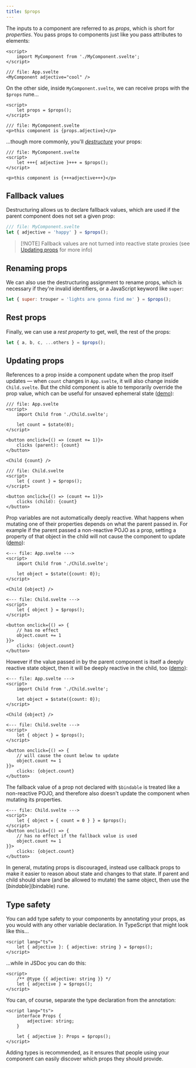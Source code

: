 ```yaml
---
title: $props
---
```


The inputs to a component are referred to as _props_, which is short for _properties_. You pass props to components just like you pass attributes to elements:

```svelte
<script>
	import MyComponent from './MyComponent.svelte';
</script>

/// file: App.svelte
<MyComponent adjective="cool" />
```

On the other side, inside `MyComponent.svelte`, we can receive props with the `$props` rune...

```svelte
<script>
	let props = $props();
</script>

/// file: MyComponent.svelte
<p>this component is {props.adjective}</p>
```

...though more commonly, you'll [_destructure_](https://developer.mozilla.org/en-US/docs/Web/JavaScript/Reference/Operators/Destructuring_assignment) your props:

```svelte
/// file: MyComponent.svelte
<script>
	let +++{ adjective }+++ = $props();
</script>

<p>this component is {+++adjective+++}</p>
```

## Fallback values

Destructuring allows us to declare fallback values, which are used if the parent component does not set a given prop:

```js
/// file: MyComponent.svelte
let { adjective = 'happy' } = $props();
```

> [!NOTE] Fallback values are not turned into reactive state proxies (see [Updating props](#Updating-props) for more info)

## Renaming props

We can also use the destructuring assignment to rename props, which is necessary if they're invalid identifiers, or a JavaScript keyword like `super`:

```js
let { super: trouper = 'lights are gonna find me' } = $props();
```

## Rest props

Finally, we can use a _rest property_ to get, well, the rest of the props:

```js
let { a, b, c, ...others } = $props();
```

## Updating props

References to a prop inside a component update when the prop itself updates — when `count` changes in `App.svelte`, it will also change inside `Child.svelte`. But the child component is able to temporarily override the prop value, which can be useful for unsaved ephemeral state ([demo](/playground/untitled#H4sIAAAAAAAAE6WQ0WrDMAxFf0WIQR0Wmu3VTQJln7HsIfVcZubIxlbGRvC_DzuBraN92qPula50tODZWB1RPi_IX16jLALWSOOUq6P3-_ihLWftNEZ9TVeOWBNHlNhGFYznfqCBzeRdYHh6M_YVzsFNsNs3pdpGd4eBcqPVDMrNxNDBXeSRtXioDgO1zU8ataeZ2RE4Utao924RFXQ9iHXwvoPHKpW1xY4g_Bg0cSVhKS0p560Za95612ZC02ONrD8ZJYdZp_rGQ37ff_mSP86Np2TWZaNNmdcH56P4P67K66_SXoK9pG-5dF5Z9QEAAA==)):

<!-- prettier-ignore -->
```svelte
/// file: App.svelte
<script>
	import Child from './Child.svelte';

	let count = $state(0);
</script>

<button onclick={() => (count += 1)}>
	clicks (parent): {count}
</button>

<Child {count} />
```

<!-- prettier-ignore -->
```svelte
/// file: Child.svelte
<script>
	let { count } = $props();
</script>

<button onclick={() => (count += 1)}>
	clicks (child): {count}
</button>
```

Prop variables are not automatically deeply reactive. What happens when mutating one of their properties depends on what the parent passed in. For example if the parent passed a non-reactive POJO as a prop, setting a property of that object in the child will not cause the component to update ([demo](/playground/untitled#H4sIAAAAAAAAE3VPS07DMBC9yshCaiuqBLYhjoQ4Q1eEReJOVIMztuJJBbJ8d-IkEqXQ5bx53yCo6VEU4kCs2eBR7EWnDXpRvAbBXy79EjDhK_PZucyf0XDC2sbjf7iyxEg82YjSq0E7rmqqWffODgwvJ22O0A22h02Wz9cq3TzVVOY_CioXrm3fUbEMQdmRuICHGCGvpiDGTxYFDyPG_Y3Cl_6_K199bpQ2yBDWBhBBwp0brPPb3Z-u7chsCSwpo9WHDNsdyApCMslzODUeyAJ23WSUsMUymyfBvYTHmmKcI2e9LyBcUmKKWyKulr_Fb2Z_SHPIAQAA)):

```svelte
<--- file: App.svelte --->
<script>
	import Child from './Child.svelte';

	let object = $state({count: 0});
</script>

<Child {object} />
```

```svelte
<--- file: Child.svelte --->
<script>
	let { object } = $props();
</script>

<button onclick={() => {
	// has no effect
	object.count += 1
}}>
	clicks: {object.count}
</button>
```

However if the value passed in by the parent component is itself a deeply reactive state object, then it will be deeply reactive in the child, too ([demo](/playground/untitled#H4sIAAAAAAAAE3WQwU7DMBBEf2VlITUVVQLXkERC_YaeCIfE2aoujm3FGwqy_O_YcSug0KNnx7Nv1jHVjchKtlMkSOLANmwvJFpWvjhGnybOohD0s_PZmNy-o6So9Z3F_3SuFaGiEMMqyydhqGlVS2I0eiLYHoQcYD_pEVZ5sbzOX1dPwRaMEgl0f0ROUMOdpY4wc1zPikp48OvgqorvXFWlRJe-eCiawED4QaykaUa_udHl5-rfba4mN_pETHcB9RHVTNrY7C9gPxNpBVpxKfhb7bI11A24GFIUcBJSAu9mi0AHhKUo9Cj1CUjDbIbQP1rTpjzN72t4bJX3C8kSa8vLCZLFR4q0-eogr_4LN7sC9foBAAA=)):

```svelte
<--- file: App.svelte --->
<script>
	import Child from './Child.svelte';

	let object = $state({count: 0});
</script>

<Child {object} />
```

```svelte
<--- file: Child.svelte --->
<script>
	let { object } = $props();
</script>

<button onclick={() => {
	// will cause the count below to update
	object.count += 1
}}>
	clicks: {object.count}
</button>
```

The fallback value of a prop not declared with `$bindable` is treated like a non-reactive POJO, and therefore also doesn't update the component when mutating its properties.

```svelte
<--- file: Child.svelte --->
<script>
	let { object = { count = 0 } } = $props();
</script>
<button onclick={() => {
	// has no effect if the fallback value is used
	object.count += 1
}}>
	clicks: {object.count}
</button>
```

In general, mutating props is discouraged, instead use callback props to make it easier to reason about state and changes to that state. If parent and child should share (and be allowed to mutate) the same object, then use the [$bindable]($bindable) rune.

## Type safety

You can add type safety to your components by annotating your props, as you would with any other variable declaration. In TypeScript that might look like this...

```svelte
<script lang="ts">
	let { adjective }: { adjective: string } = $props();
</script>
```

...while in JSDoc you can do this:

```svelte
<script>
	/** @type {{ adjective: string }} */
	let { adjective } = $props();
</script>
```

You can, of course, separate the type declaration from the annotation:

```svelte
<script lang="ts">
	interface Props {
		adjective: string;
	}

	let { adjective }: Props = $props();
</script>
```

Adding types is recommended, as it ensures that people using your component can easily discover which props they should provide.
